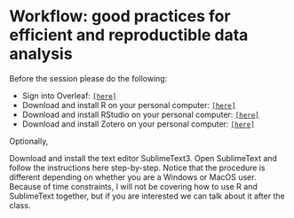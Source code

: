 # Workflow: good practices for efficient and reproductible data analysis


Before the session please do the following:


- Sign into Overleaf: [`[here]`](https://it.overleaf.com/login)
- Download and install R on your personal computer: [`[here]`](https://cran.dcc.uchile.cl)
- Download and install RStudio on your personal computer: [`[here]`](https://posit.co/download/rstudio-desktop/)
- Download and install Zotero on your personal computer: [`[here]`](https://www.zotero.org/download/)


Optionally,

Download and install the text editor SublimeText3.
Open SublimeText and follow the instructions here step-by-step. Notice that the procedure is different depending on whether you are a Windows or MacOS user.
Because of time constraints, I will not be covering how to use R and SublimeText together, but if you are interested we can talk about it after the class.
